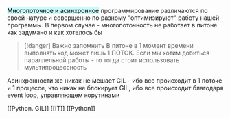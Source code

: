 <mark style="background: #ABF7F7A6;">Многопоточное и асинхронное</mark> программирование различаются по своей натуре и совершенно по разному "оптимизируют" работу нашей программы. В первом случае - многопоточность не работает в питоне как задумано и как хотелось бы

 >[!danger] Важно запомнить
 >В питоне в 1 момент времени выполнять код может лишь 1 ПОТОК.  Если мы хотим добиться параллельной работы - то тогда стоит использовать мультипроцессность
 
 Асинхронности же никак не мешает GIL - ибо все происходит в 1 потоке и 1 процессе, что никак не блокирует GIL, ибо все происходит благодаря event loop, управляющем корутинами

[[Python. GIL]] [[IT]] [[Python]]